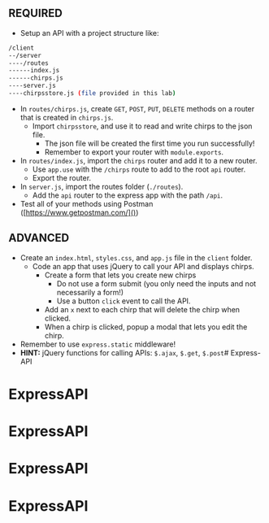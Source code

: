 ## REQUIRED

* Setup an API with a project structure like:

```bash
/client
--/server
----/routes
------index.js
------chirps.js
----server.js
----chirpsstore.js (file provided in this lab)
```

* In `routes/chirps.js`, create `GET`, `POST`, `PUT`, `DELETE` methods on a router that is created in `chirps.js`.
  * Import `chirpsstore`, and use it to read and write chirps to the json file.
    * The json file will be created the first time you run successfully!
    * Remember to export your router with `module.exports`.
* In `routes/index.js`, import the `chirps` router and add it to a new router.
  * Use `app.use` with the `/chirps` route to add to the root `api` router.
  * Export the router.
* In `server.js`, import the routes folder (`./routes`).
  * Add the `api` router to the express app with the path `/api`.
* Test all of your methods using Postman ([https://www.getpostman.com/]())

## ADVANCED

* Create an `index.html`, `styles.css`, and `app.js` file in the `client` folder.
  * Code an app that uses jQuery to call your API and displays chirps.
    * Create a form that lets you create new chirps
      * Do not use a form submit (you only need the inputs and not necessarily a form!)
      * Use a button `click` event to call the API.
    * Add an `x` next to each chirp that will delete the chirp when clicked.
    * When a chirp is clicked, popup a modal that lets you edit the chirp.
* Remember to use `express.static` middleware!
* **HINT:** jQuery functions for calling APIs: `$.ajax`, `$.get`, `$.post`# Express-API
# ExpressAPI
# ExpressAPI
# ExpressAPI
# ExpressAPI
